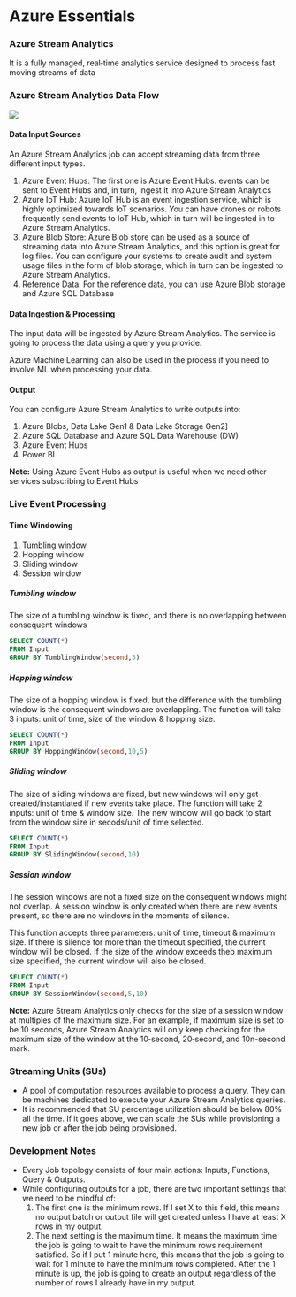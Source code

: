 # Azure Essentials

### Azure Stream Analytics
It is a fully managed, real‑time analytics service designed to process fast moving streams of data

### Azure Stream Analytics Data Flow

![](https://github.com/SaadAAkash/azure-essentials/blob/master/resources/azure-stream-analytics-data-flow.png)

#### Data Input Sources

An Azure Stream Analytics job can accept streaming data from three different input types.

1. Azure Event Hubs: The first one is Azure Event Hubs. events can be sent to Event Hubs and, in turn, ingest it into Azure Stream Analytics
1. Azure IoT Hub: Azure IoT Hub is an event ingestion service, which is highly optimized towards IoT scenarios. You can have drones or robots frequently send events to IoT Hub, which in turn will be ingested in to Azure Stream Analytics. 
1. Azure Blob Store: Azure Blob store can be used as a source of streaming data into Azure Stream Analytics, and this option is great for log files. You can configure your systems to create audit and system usage files in the form of blob storage, which in turn can be ingested to Azure Stream Analytics.
1. Reference Data: For the reference data, you can use Azure Blob storage and Azure SQL Database

#### Data Ingestion & Processing

The input data will be ingested by Azure Stream Analytics. The service is going to process the data using a query you provide. 

Azure Machine Learning can also be used in the process if you need to involve ML when processing your data.

#### Output

You can configure Azure Stream Analytics to write outputs into: 

1. Azure Blobs, Data Lake Gen1 & Data Lake Storage Gen2]
1. Azure SQL Database and  Azure SQL Data Warehouse (DW)
1. Azure Event Hubs
1. Power BI

**Note:** Using Azure Event Hubs as output is useful when we need other services subscribing to Event Hubs

### Live Event Processing

#### Time Windowing

1. Tumbling window
1. Hopping window
1. Sliding window
1. Session window

##### Tumbling window
The size of a tumbling window is fixed, and there is no overlapping between consequent windows

```sql
SELECT COUNT(*)
FROM Input
GROUP BY TumblingWindow(second,5)
```

##### Hopping window
The size of a hopping window is fixed, but the difference with the tumbling window is the consequent windows are overlapping.
The function will take 3 inputs: unit of time, size of the window & hopping size.

```sql
SELECT COUNT(*)
FROM Input
GROUP BY HoppingWindow(second,10,5)
```

##### Sliding window
The size of sliding windows are fixed, but new windows will only get created/instantiated if new events take place. 
The function will take 2 inputs: unit of time & window size.
The new window will go back to start from the window size in secods/unit of time selected.

```sql
SELECT COUNT(*)
FROM Input
GROUP BY SlidingWindow(second,10)
```

##### Session window
The session windows are not a fixed size on the consequent windows might not overlap. A session window is only created when there are new events present, so there are no windows in the moments of silence.

This function accepts three parameters: unit of time, timeout & maximum size.
If there is silence for more than the timeout specified, the current window will be closed. If the size of the window exceeds theb maximum size specified, the current window will also be closed.

```sql
SELECT COUNT(*)
FROM Input
GROUP BY SessionWindow(second,5,10)
```

**Note:** Azure Stream Analytics only checks for the size of a session window at multiples of the maximum size. For an example, if maximum size is set to be 10 seconds, Azure Stream Analytics will only keep checking for the maximum size of the window at the 10‑second, 20‑second, and 10n-second mark.

### Streaming Units (SUs)
- A pool of computation resources available to process a query. They can be machines dedicated to execute your Azure Stream Analytics queries.
- It is recommended that SU percentage utilization should be below 80% all the time. If it goes above, we can scale the SUs while provisioning a new job or after the job being provisioned.

### Development Notes
- Every Job topology consists of four main actions: Inputs, Functions, Query & Outputs.
- While configuring outputs for a job, there are two important settings that we need to be mindful of:
  1. The first one is the minimum rows. If I set X to this field, this means no output batch or output file will get created unless I have at least X rows in my output.
  2. The next setting is the maximum time. It means the maximum time the job is going to wait to have the minimum rows requirement satisfied. So if I put 1 minute here, this means that the job is going to wait for 1 minute to have the minimum rows completed. After the 1 minute is up, the job is going to create an output regardless of the number of rows I already have in my output.
